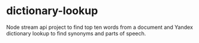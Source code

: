 # dictionary-lookup
Node stream api project to find top ten words from a document and Yandex dictionary lookup to find synonyms and parts of speech.
